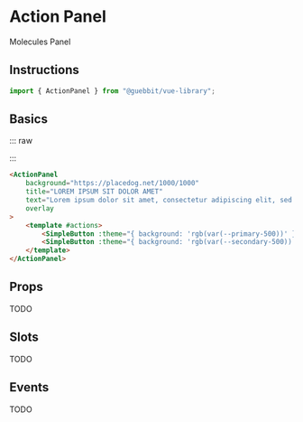 # Action Panel
<Badge type="tip">Molecules</Badge> <Badge type="info">Panel</Badge>

## Instructions

```ts
import { ActionPanel } from "@guebbit/vue-library";
```

## Basics

::: raw
<div class="dev-section with-overflow">
    <ActionPanel
        background="https://placedog.net/1000/1000"
        title="LOREM IPSUM SIT DOLOR AMET"
        text="Lorem ipsum dolor sit amet, consectetur adipiscing elit, sed do eiusmod tempor incididunt ut labore et dolore magna aliqua. Lorem ipsum dolor sit amet, consectetur adipiscing elit"
        overlay
    >
        <template #actions>
            <SimpleButton :theme="{ background: 'rgb(var(--primary-500))' }">Lorem</SimpleButton>
            <SimpleButton :theme="{ background: 'rgb(var(--secondary-500))' }">Ipsum</SimpleButton>
        </template>
    </ActionPanel>
</div>
:::

```html
<ActionPanel
    background="https://placedog.net/1000/1000"
    title="LOREM IPSUM SIT DOLOR AMET"
    text="Lorem ipsum dolor sit amet, consectetur adipiscing elit, sed do eiusmod tempor incididunt ut labore et dolore magna aliqua. Lorem ipsum dolor sit amet, consectetur adipiscing elit"
    overlay
>
    <template #actions>
        <SimpleButton :theme="{ background: 'rgb(var(--primary-500))' }">Lorem</SimpleButton>
        <SimpleButton :theme="{ background: 'rgb(var(--secondary-500))' }">Ipsum</SimpleButton>
    </template>
</ActionPanel>
```

## Props
TODO

## Slots
TODO

## Events
TODO

<style lang="scss">
@use "../../theme.scss";
</style>

<script setup>
import { ActionPanel, SimpleButton } from '../../../src/';
</script>
